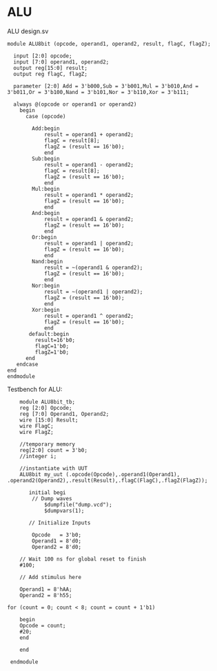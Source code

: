 # ALU
ALU design.sv



    module ALU8bit (opcode, operand1, operand2, result, flagC, flagZ);
  
      input [2:0] opcode;
      input [7:0] operand1, operand2;
      output reg[15:0] result;
      output reg flagC, flagZ;
  
      parameter [2:0] Add = 3'b000,Sub = 3'b001,Mul = 3'b010,And = 3'b011,Or = 3'b100,Nand = 3'b101,Nor = 3'b110,Xor = 3'b111;
  
      always @(opcode or operand1 or operand2)
        begin
          case (opcode)
        
            Add:begin
                result = operand1 + operand2;
                flagC = result[8];
                flagZ = (result == 16'b0);
                end
            Sub:begin
                result = operand1 - operand2;
                flagC = result[8];
                flagZ = (result == 16'b0);
                end
            Mul:begin
                result = operand1 * operand2;
                flagZ = (result == 16'b0);
                end
            And:begin
                result = operand1 & operand2;
                flagZ = (result == 16'b0);
                end
            Or:begin
                result = operand1 | operand2;
                flagZ = (result == 16'b0);
                end
            Nand:begin
                result = ~(operand1 & operand2);
                flagZ = (result == 16'b0);
                end
            Nor:begin
                result = ~(operand1 | operand2);
                flagZ = (result == 16'b0);
                end
            Xor:begin
                result = operand1 ^ operand2;
                flagZ = (result == 16'b0);
                end
           default:begin
             result=16'b0;
             flagC=1'b0;
             flagZ=1'b0;
          end
       endcase
    end 
    endmodule 
    
    
 Testbench for ALU:
 
 
        module ALU8bit_tb;
        reg [2:0] Opcode;
        reg [7:0] Operand1, Operand2;
        wire [15:0] Result;
        wire FlagC;
        wire FlagZ;
  
        //temporary memory
        reg[2:0] count = 3'b0;
        //integer i;
  
        //instantiate with UUT
        ALU8bit my_uut (.opcode(Opcode),.operand1(Operand1), .operand2(Operand2),.result(Result),.flagC(FlagC),.flagZ(FlagZ));
  
           initial begi
            // Dump waves
                $dumpfile("dump.vcd");
                $dumpvars(1);

           // Initialize Inputs

            Opcode   = 3'b0;
            Operand1 = 8'd0;
            Operand2 = 8'd0;

        // Wait 100 ns for global reset to finish
        #100;    

        // Add stimulus here  

        Operand1 = 8'hAA;
        Operand2 = 8'h55;  

    for (count = 0; count < 8; count = count + 1'b1) 

        begin
        Opcode = count;
        #20;
        end

        end     

     endmodule
